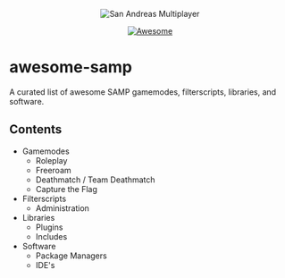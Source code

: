 <div align="center">
  
  ![San Andreas Multiplayer](https://github.com/devlexanderxyz/awesome-samp/raw/master/images/samp.jpg)
  
  [![Awesome](https://awesome.re/badge-flat.svg)](https://awesome.re)
  
</div>

# awesome-samp
A curated list of awesome SAMP gamemodes, filterscripts, libraries, and software.

## Contents
* Gamemodes
  * Roleplay
  * Freeroam
  * Deathmatch / Team Deathmatch
  * Capture the Flag
* Filterscripts
  * Administration
* Libraries
  * Plugins
  * Includes
* Software
  * Package Managers
  * IDE's
